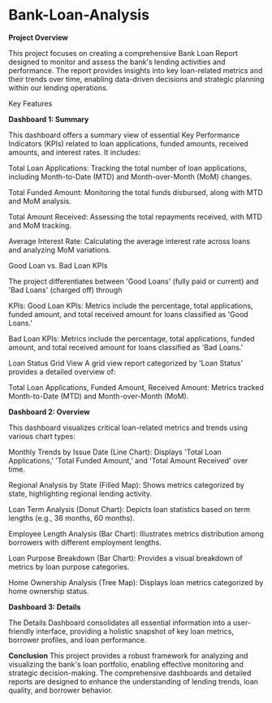 # Bank-Loan-Analysis
**Project Overview**

This project focuses on creating a comprehensive Bank Loan Report designed to monitor and assess the bank's lending activities and performance. The report provides insights into key loan-related metrics and their trends over time, enabling data-driven decisions and strategic planning within our lending operations.

Key Features

**Dashboard 1: Summary**

This dashboard offers a summary view of essential Key Performance Indicators (KPIs) related to loan applications, funded amounts, received amounts, and interest rates. It includes:

Total Loan Applications:
Tracking the total number of loan applications, including Month-to-Date (MTD) and Month-over-Month (MoM) changes.

Total Funded Amount:
Monitoring the total funds disbursed, along with MTD and MoM analysis.

Total Amount Received:
Assessing the total repayments received, with MTD and MoM tracking.

Average Interest Rate: Calculating the average interest rate across loans and analyzing MoM variations.

Good Loan vs. Bad Loan KPIs

The project differentiates between 'Good Loans' (fully paid or current) and 'Bad Loans' (charged off) through 

KPIs:
Good Loan KPIs: Metrics include the percentage, total applications, funded amount, and total received amount for loans classified as 'Good Loans.'

Bad Loan KPIs: Metrics include the percentage, total applications, funded amount, and total received amount for loans classified as 'Bad Loans.'

Loan Status Grid View
A grid view report categorized by 'Loan Status' provides a detailed overview of:

Total Loan Applications, Funded Amount, Received Amount: Metrics tracked Month-to-Date (MTD) and Month-over-Month (MoM).

**Dashboard 2: Overview**

This dashboard visualizes critical loan-related metrics and trends using various chart types:

Monthly Trends by Issue Date (Line Chart): Displays 'Total Loan Applications,' 'Total Funded Amount,' and 'Total Amount Received' over time.

Regional Analysis by State (Filled Map): Shows metrics categorized by state, highlighting regional lending activity.

Loan Term Analysis (Donut Chart): Depicts loan statistics based on term lengths (e.g., 36 months, 60 months).

Employee Length Analysis (Bar Chart): Illustrates metrics distribution among borrowers with different employment lengths.

Loan Purpose Breakdown (Bar Chart): Provides a visual breakdown of metrics by loan purpose categories.

Home Ownership Analysis (Tree Map): Displays loan metrics categorized by home ownership status.

**Dashboard 3: Details**

The Details Dashboard consolidates all essential information into a user-friendly interface, providing a holistic snapshot of key loan metrics, borrower profiles, and loan performance.

**Conclusion**
This project provides a robust framework for analyzing and visualizing the bank's loan portfolio, enabling effective monitoring and strategic decision-making. The comprehensive dashboards and detailed reports are designed to enhance the understanding of lending trends, loan quality, and borrower behavior.

